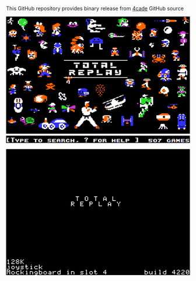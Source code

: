 This GitHub repository provides binary release from [4cade](https://github.com/a2-4am/4cade) GitHub source

![Total Replay Cover Image](https://github.com/appleiifanclub/a2-4am_4cade_bin/blob/d271183973f2fe21c3d8eaa7d61192a859524350/image/Total%20Replay%20cover.png?raw=true)

![Total Replay build 4220](https://github.com/appleiifanclub/a2-4am_4cade_bin/blob/ba23e195c3ccf2226eed73af28e2061fb885580c/image/Total%20Replay%20build%204220.png?raw=true)
